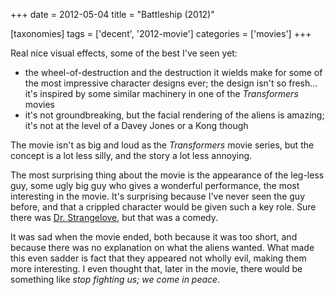 +++
date = 2012-05-04
title = "Battleship (2012)"

[taxonomies]
tags = ['decent', '2012-movie']
categories = ['movies']
+++

Real nice visual effects, some of the best I\'ve seen yet:

-   the wheel-of-destruction and the destruction it wields make for some
    of the most impressive character designs ever; the design isn\'t so
    fresh\... it\'s inspired by some similar machinery in one of the
    *Transformers* movies
-   it\'s not groundbreaking, but the facial rendering of the aliens is
    amazing; it\'s not at the level of a Davey Jones or a Kong though

The movie isn\'t as big and loud as the *Transformers* movie series, but
the concept is a lot less silly, and the story a lot less annoying.

The most surprising thing about the movie is the appearance of the
leg-less guy, some ugly big guy who gives a wonderful performance, the
most interesting in the movie. It\'s surprising because I\'ve never seen
the guy before, and that a crippled character would be given such a key
role. Sure there was [Dr. Strangelove], but that was a comedy.

It was sad when the movie ended, both because it was too short, and
because there was no explanation on what the aliens wanted. What made
this even sadder is fact that they appeared not wholly evil, making them
more interesting. I even thought that, later in the movie, there would
be something like *stop fighting us; we come in peace*.

  [Dr. Strangelove]: http://tshepang.net/dr-strangelove-1964
